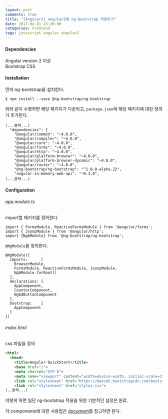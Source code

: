 ```yaml
---
layout: post
comments: true
title: "[Angular2] angular2에 ng-bootstrap 적용하기"
date: 2017-04-01 23:30:00
categories: Frontend
tags: javascript angular angular2
---
```


#### Dependencies
Angular version 2 이상<br/>
Bootstrap CSS 

#### Installation
먼저 ng-bootstrap을 설치한다.
```
$ npm install --save @ng-bootstrap/ng-bootstrap
```
위와 같이 수행하면 해당 패키지가 다운되고, `package.json`에 해당 패키지에 대한 정의가 추가된다.
```
(...중략...)
  "dependencies": {
    "@angular/common": "~4.0.0",
    "@angular/compiler": "~4.0.0",
    "@angular/core": "~4.0.0",
    "@angular/forms": "~4.0.0",
    "@angular/http": "~4.0.0",
    "@angular/platform-browser": "~4.0.0",
    "@angular/platform-browser-dynamic": "~4.0.0",
    "@angular/router": "~4.0.0",
    "@ng-bootstrap/ng-bootstrap": "^1.0.0-alpha.22",
    "angular-in-memory-web-api": "~0.3.0",
(...중략...)
```

#### Configuration
###### app.module.ts
import할 패키지를 정의한다.
```
import { FormsModule, ReactiveFormsModule } from '@angular/forms';
import { JsonpModule } from '@angular/http';
import {NgbModule} from '@ng-bootstrap/ng-bootstrap';
```

`@NgModule`을 정의한다.
```
@NgModule({
  imports:      [ 
    BrowserModule,
    FormsModule, ReactiveFormsModule, JsonpModule,
    NgbModule.forRoot()  
  ],
  declarations: [ 
    AppComponent,
    CounterComponent,
    NgbdButtonComponent
  ],
  bootstrap:    [ 
    AppComponent 
  ]
})
```

###### index.html
css 파일을 정의
```html
<html>
  <head>
    <title>Angular QuickStart</title>
    <base href="/">
    <meta charset="UTF-8">
    <meta name="viewport" content="width=device-width, initial-scale=1">
    <link rel="stylesheet" href="https://maxcdn.bootstrapcdn.com/bootstrap/4.0.0-alpha.6/css/bootstrap.min.css" />
    <link rel="stylesheet" href="styles.css">
(..중략...)
```


이렇게 하면 일단 ng-bootstrap 적용을 위한 기본적인 설정은 완료.

각 components에 대한 사용법은 [document](https://ng-bootstrap.github.io/#/components/accordion)를 참고하면 된다.



